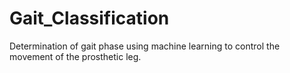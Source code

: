 # Gait_Classification
Determination of gait phase using machine learning to control the movement of the prosthetic leg.
